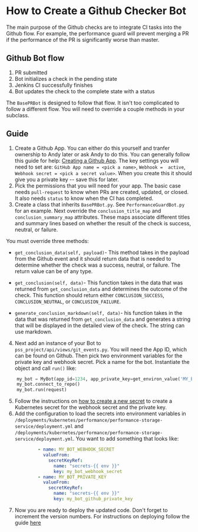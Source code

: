 # How to Create a Github Checker Bot

The main purpose of the Github checks are to integrate CI tasks into the Github flow. For example, the performance guard will prevent merging a PR if the performance of the PR is significantly worse than master. 

## Github Bot flow
1. PR submitted
2. Bot initializes a check in the pending state
3. Jenkins CI successfully finishes
4. Bot updates the check to the complete state with a status

The `BasePRBot` is designed to follow that flow. It isn't too complicated to follow a different flow. You will need to override a couple methods in your subclass.

## Guide
1. Create a Github App. You can either do this yourself and tranfer ownership to Andy later or ask Andy to do this. You can generally follow this guide for help: [Creating a Github App](https://docs.github.com/en/free-pro-team@latest/developers/apps/creating-a-github-app). The key settings you will need to set are: `GitHub App name = <pick a name>`, `Webhook =  active`, `Webhook secret = <pick a secret value>`. When you create this it should give you a private key -- save this for later.
2. Pick the permissions that you will need for your app. The basic case needs `pull-request` to know when PRs are created, updated, or closed. It also needs `status` to know when the CI has completed.
3. Create a class that inherits `BasePRBot.py`. See `PerformanceGuardBot.py` for an example. Next override the `conclusion_title_map` and `conclusion_summary_map` attributes. These maps associate different titles and summary lines based on whether the result of the check is success, neutral, or failure.

You must override three methods:

- `get_conclusion_data(self, payload)`- This method takes in the payload from the Github event and it should return data that is needed to determine whether the check was a success, neutral, or failure. The return value can be of any type.

- `get_conclusion(self, data)`- This function takes in the data that was returned from `get_conclusion_data` and determines the outcome of the check. This function should return either `CONCLUSION_SUCCESS`, `CONCLUSION_NEUTRAL`, or `CONCLUSION_FAILURE`.

- `generate_conclusion_markdown(self, data)`- his function takes in the data that was returned from `get_conclusion_data` and generates a string that will be displayed in the detailed view of the check. The string can use markdown.

4. Next add an instance of your Bot to `pss_project/api/views/git_events.py`. You will need the App ID, which can be found on Github. Then pick two environment variables for the private key and webhook secret. Pick a name for the bot. Instantiate the object and call `run()` like:
```python
    my_bot = MyBot(app_id=1234, app_private_key=get_environ_value('MY_BOT_PRIVATE_KEY'), app_webhook_secret=get_environ_value('MY_BOT_WEBHOOK_SECRET'), name='my-bot')
    my_bot.connect_to_repo()
    my_bot.run(request)
```

5. Follow the instructions on [how to create a new secret](https://github.com/cmu-db/noisepage-stats/wiki/Credentials#how-to-create-a-new-secret) to create a Kubernetes secret for the webhook secret and the private key. 
6. Add the configuration to load the secrets into environment variables in `/deployments/kubernetes/performance/performance-storage-service/deployment.yml` and `/deployments/kubernetes/performance/performance-storage-service/deployment.yml`. You want to add something that looks like:
```yaml
            - name: MY_BOT_WEBHOOK_SECRET
              valueFrom:
                secretKeyRef:
                  name: "secrets-{{ env }}"
                  key: my_bot_webhook_secret 
            - name: MY_BOT_PRIVATE_KEY
              valueFrom:
                secretKeyRef:
                  name: "secrets-{{ env }}"
                  key: my_bot_github_private_key
```
7. Now you are ready to deploy the updated code. Don't forget to increment the version numbers. For instructions on deploying follow the guide [here](https://github.com/cmu-db/noisepage-stats/wiki/Performance-storage-service)